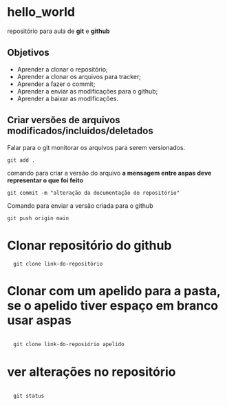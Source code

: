 # hello_world
repositório para aula de **git** e **github**

## Objetivos

* Aprender a clonar o repositório;
* Aprender a clonar os arquivos para tracker;
* Aprender a fazer o commit;
* Aprender a enviar as modificações para o github;
* Aprender a baixar as modificações.

## Criar versões de arquivos modificados/incluidos/deletados

Falar para o git monitorar os arquivos para serem versionados.

```git
git add . 
```

comando para criar a versão do arquivo **a mensagem entre aspas deve representar o que foi feito**

```git
git commit -m "alteração da documentação do repositório" 
```

Comando para enviar a versão criada para o github
```git
git push origin main
```

# Clonar repositório do github

```git
  git clone link-do-repositório
```

# Clonar com um apelido para a pasta, se o apelido tiver espaço em branco usar aspas

```git 

  git clone link-do-reposiório apelido 

```

# ver alterações no repositório
```git 

  git status 

```